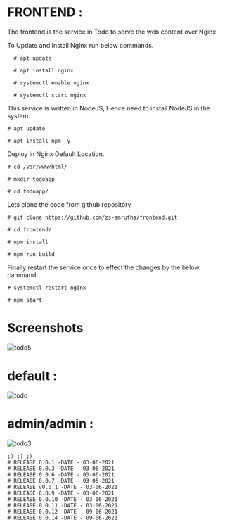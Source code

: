 # FRONTEND :

The frontend is the service in Todo to serve the web content over Nginx.

To Update and Install Nginx run below commands.

```
  # apt update

  # apt install nginx 

  # systemctl enable nginx 

  # systemctl start nginx 
```
This service is written in NodeJS, Hence need to install NodeJS in the system.
```
# apt update

# apt install npm -y

```
Deploy in Nginx Default Location.
```
# cd /var/www/html/

# mkdir todoapp

# cd todoapp/
```

Lets clone the code from github repository

```
# git clone https://github.com/zs-amrutha/frontend.git

# cd frontend/

# npm install

# npm run build

```
Finally restart the service once to effect the changes by the below cammand.

```
# systemctl restart nginx

# npm start
```
# Screenshots 


![todo5](https://user-images.githubusercontent.com/82360490/116790723-756f9380-aad3-11eb-9081-e075b7727a7c.png)


# default :

![todo](https://user-images.githubusercontent.com/82360490/116790727-7e606500-aad3-11eb-91f0-53e990e623ef.png)

# admin/admin :

![todo3](https://user-images.githubusercontent.com/82360490/116790732-83251900-aad3-11eb-8b24-556d893f431d.png)

```
;) ;) ;)
# RELEASE 0.0.1 -DATE - 03-06-2021
# RELEASE 0.0.3 -DATE - 03-06-2021
# RELEASE 0.0.6 -DATE - 03-06-2021
# RELEASE 0.0.7 -DATE - 03-06-2021
# RELEASE v0.0.1 -DATE - 03-06-2021
# RELEASE 0.0.9 -DATE - 03-06-2021
# RELEASE 0.0.10 -DATE - 03-06-2021
# RELEASE 0.0.11 -DATE - 03-06-2021
# RELEASE 0.0.12 -DATE - 09-06-2021
# RELEASE 0.0.14 -DATE - 09-06-2021
```
